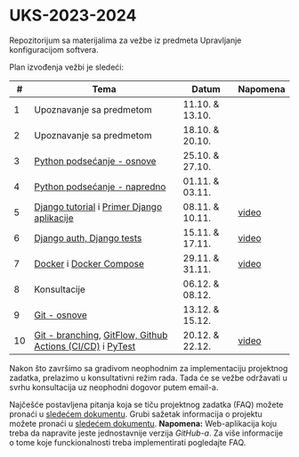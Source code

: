 # UKS-2023-2024
Repozitorijum sa materijalima za vežbe iz predmeta Upravljanje konfiguracijom softvera.

Plan izvođenja vežbi je sledeći:

| # | Tema | Datum  | Napomena |
| --- | --- | --- | --- |
| 1 | Upoznavanje sa predmetom | 11.10. & 13.10. | |
| 2 | Upoznavanje sa predmetom | 18.10. & 20.10. | |
| 3 | [Python podsećanje - osnove](https://github.com/vanjamijatov/UKS-materijali/tree/main/Python%20Basics/Python%20lesson) | 25.10. & 27.10. | |
| 4 | [Python podsećanje - napredno](https://github.com/vanjamijatov/UKS-materijali/tree/main/Python%20Basics/Python%20lesson) | 01.11. & 03.11. | |
| 5 | [Django tutorial](https://github.com/vanjamijatov/UKS-materijali/tree/main/Django%20Framework) i  [Primer Django aplikacije](https://github.com/vanjamijatov/UKS-materijali/tree/main/Django%20Application%20Example)  | 08.11. & 10.11. | [video](https://drive.google.com/file/d/12ya6H6NaKd8Qnugz4w06shZZAJKAa5to/view?usp=drive_link) |
| 6 | [Django auth, Django tests](https://github.com/vanjamijatov/UKS-DjangoAuthTestsDocker) | 15.11. & 17.11. | [video](https://drive.google.com/file/d/14L0at2Ct5qdcwPNE-8kR1NNkP6jG_yOa/view?usp=drive_link) |
| 7 | [Docker](https://github.com/vanjamijatov/UKS-DjangoAuthTestsDocker) i [Docker Compose](https://github.com/vanjamijatov/UKS-DjangoProductionSetup)                        | 29.11. & 31.11. | [video](https://drive.google.com/file/d/1FFtNc2z9v7ZJ3Ufyiz4ZEHi8v2uq9h-l/view?usp=drive_link) |
| 8 | Konsultacije | 06.12. & 08.12. | |
| 9 | [Git - osnove](https://github.com/vanjamijatov/UKS-materijali/tree/main/Git) | 13.12. & 15.12. | |
| 10 | [Git - branching](https://github.com/vanjamijatov/UKS-materijali/tree/main/Git), [GitFlow, Github Actions (CI/CD)](https://github.com/vanjamijatov/UKS-DjangoAuthTestsDocker) i [PyTest](https://github.com/vanjamijatov/UKS-materijali/tree/main/Pytest) | 20.12. & 22.12. | [video](https://drive.google.com/file/d/14L0at2Ct5qdcwPNE-8kR1NNkP6jG_yOa/view?usp=drive_link) |

Nakon što završimo sa gradivom neophodnim za implementaciju projektnog zadatka, prelazimo u konsultativni režim rada. Tada će se vežbe održavati u svrhu konsultacija uz neophodni dogovor putem email-a.


Najčešće postavljena pitanja koja se tiču projektnog zadatka (FAQ) možete pronaći u [sledećem dokumentu](https://docs.google.com/document/d/1iekw6HSwoa1iIgp2G5sW72qdfjm1mXq9g99kkge1nEo/edit?usp=drive_link).
Grubi sažetak informacija o projektu možete pronaći u [sledećem dokumentu](Project.md). **Napomena:** Web-aplikacija koju treba da napravite jeste jednostavnije verzija *GitHub-a*. Za više informacije o tome koje funckionalnosti treba implementirati pogledajte FAQ.
